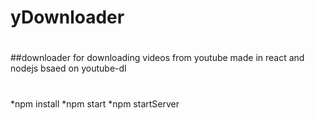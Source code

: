 # yDownloader
#
##downloader for downloading videos from youtube made in react and nodejs bsaed on youtube-dl
#
*npm install
*npm start
*npm startServer